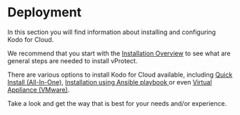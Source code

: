 # Deployment

In this section you will find information about installing and configuring Kodo for Cloud. 

We recommend that you start with the [Installation Overview](installation-overview.md) to see what are general steps are needed to install vProtect.

There are various options to install Kodo for Cloud available, including [Quick Install \(All-In-One\)](quick-install-all-in-one.md), [Installation using Ansible playbook](installation-using-ansible-playbook.md)[ ]()or even [Virtual Appliance \(VMware\)](virtual-appliance-vmware.md). 

Take a look and get the way that is best for your needs and/or experience.

